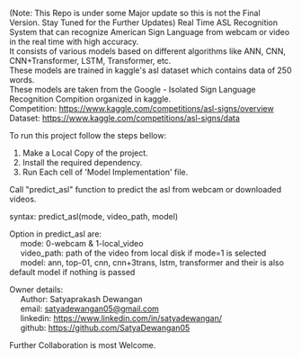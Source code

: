 (Note: This Repo is under some Major update so this is not the Final Version. Stay Tuned for the Further Updates)
Real Time ASL Recognition System that can recognize American Sign Language from webcam or video in the real time with high accuracy.<br>
It consists of various models based on different algorithms like ANN, CNN, CNN+Transformer, LSTM, Transformer, etc.<br>
These models are trained in kaggle's asl dataset which contains data of 250 words.<br>
These models are taken from the Google - Isolated Sign Language Recognition Compition organized in kaggle.<br>
Competition: https://www.kaggle.com/competitions/asl-signs/overview<br>
Dataset: https://www.kaggle.com/competitions/asl-signs/data<br>


To run this project follow the steps bellow:

1. Make a Local Copy of the project.
2. Install the required dependency.
3. Run Each cell of 'Model Implementation' file.

Call "predict_asl" function to predict the asl from webcam or downloaded videos.

syntax: predict_asl(mode, video_path, model)

Option in predict_asl are:<br>
&nbsp;&nbsp;&nbsp;&nbsp; mode: 0-webcam & 1-local_video<br>
&nbsp;&nbsp;&nbsp;&nbsp; video_path: path of the video from local disk if mode=1 is selected<br>
&nbsp;&nbsp;&nbsp;&nbsp; model: ann, top-01, cnn, cnn+3trans, lstm, transformer and their is also default model if nothing is passed<br>

Owner details:<br>
&nbsp;&nbsp;&nbsp;&nbsp; Author: Satyaprakash Dewangan<br>
&nbsp;&nbsp;&nbsp;&nbsp; email: satyadewangan05@gmail.com<br>
&nbsp;&nbsp;&nbsp;&nbsp; linkedin: https://www.linkedin.com/in/satyadewangan/<br>
&nbsp;&nbsp;&nbsp;&nbsp; github: https://github.com/SatyaDewangan05<br>


Further Collaboration is most Welcome.
